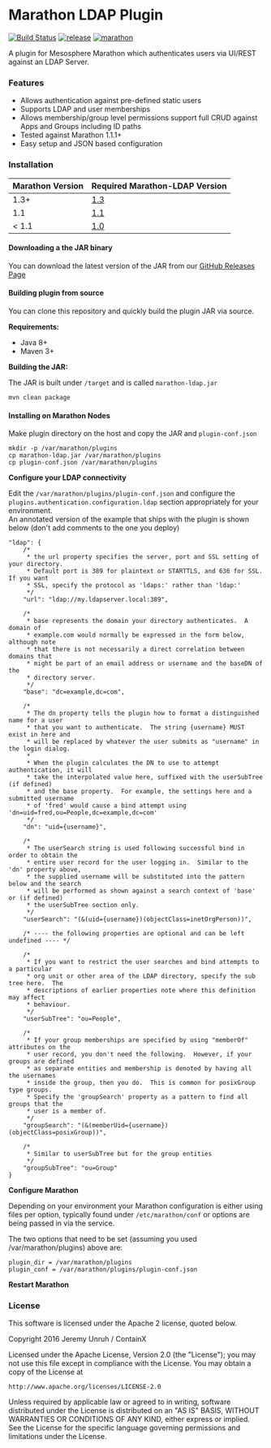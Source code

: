 # Marathon LDAP Plugin

[![Build Status](https://travis-ci.org/ContainX/marathon-ldap.svg?branch=master)](https://travis-ci.org/ContainX/marathon-ldap)
[![release](http://github-release-version.herokuapp.com/github/ContainX/marathon-ldap/release.svg?style=flat)](https://github.com/ContainX/marathon-ldap/releases/latest)
[![marathon](https://img.shields.io/badge/compatibility-marathon%201.1.1+-blue.svg)](https://mesosphere.github.io/marathon/)

A plugin for Mesosphere Marathon which authenticates users via UI/REST against an LDAP Server.  

### Features

- Allows authentication against pre-defined static users
- Supports LDAP and user memberships
- Allows membership/group level permissions support full CRUD against Apps and Groups including ID paths
- Tested against Marathon 1.1.1+
- Easy setup and JSON based configuration

### Installation

| Marathon Version | Required Marathon-LDAP Version |
| ---------------- | ------------------------------ |
| 1.3+             | [1.3](https://github.com/ContainX/marathon-ldap/releases/tag/1.3) |
| 1.1              | [1.1](https://github.com/ContainX/marathon-ldap/releases/tag/1.1) |
| < 1.1            | [1.0](https://github.com/ContainX/marathon-ldap/releases/tag/1.0) |

#### Downloading a the JAR binary

You can download the latest version of the JAR from our [GitHub Releases Page](https://github.com/ContainX/marathon-ldap/releases)

#### Building plugin from source

You can clone this repository and quickly build the plugin JAR via source.

**Requirements:**

- Java 8+
- Maven 3+

**Building the JAR:**

The JAR is built under ```/target``` and is called ```marathon-ldap.jar```

```
mvn clean package
```

#### Installing on Marathon Nodes

Make plugin directory on the host and copy the JAR and ```plugin-conf.json```

```
mkdir -p /var/marathon/plugins
cp marathon-ldap.jar /var/marathon/plugins
cp plugin-conf.json /var/marathon/plugins
```

**Configure your LDAP connectivity**

Edit the `/var/marathon/plugins/plugin-conf.json` and configure the 
`plugins.authentication.configuration.ldap` section appropriately for your environment.  
An annotated version of the example that ships with the plugin is shown below (don't add 
comments to the one you deploy)

```
"ldap": {
    /*
     * the url property specifies the server, port and SSL setting of your directory.
     * Default port is 389 for plaintext or STARTTLS, and 636 for SSL.  If you want 
     * SSL, specify the protocol as 'ldaps:' rather than 'ldap:'
     */
    "url": "ldap://my.ldapserver.local:389",

    /*
     * base represents the domain your directory authenticates.  A domain of
     * example.com would normally be expressed in the form below, although note
     * that there is not necessarily a direct correlation between domains that 
     * might be part of an email address or username and the baseDN of the 
     * directory server.
     */
    "base": "dc=example,dc=com",

    /*
     * The dn property tells the plugin how to format a distinguished name for a user
     * that you want to authenticate.  The string {username} MUST exist in here and 
     * will be replaced by whatever the user submits as "username" in the login dialog.
     *
     * When the plugin calculates the DN to use to attempt authentication, it will
     * take the interpolated value here, suffixed with the userSubTree (if defined)
     * and the base property.  For example, the settings here and a submitted username
     * of 'fred' would cause a bind attempt using 'dn=uid=fred,ou=People,dc=example,dc=com'
     */
    "dn": "uid={username}",
    
    /*
     * The userSearch string is used following successful bind in order to obtain the
     * entire user record for the user logging in.  Similar to the 'dn' property above,
     * the supplied username will be substituted into the pattern below and the search
     * will be performed as shown against a search context of 'base' or (if defined)
     * the userSubTree section only.
     */
    "userSearch": "(&(uid={username})(objectClass=inetOrgPerson))",
    
    /* ---- the following properties are optional and can be left undefined ---- */
    
    /*
     * If you want to restrict the user searches and bind attempts to a particular 
     * org unit or other area of the LDAP directory, specify the sub tree here.  The
     * descriptions of earlier properties note where this definition may affect
     * behaviour.
     */
    "userSubTree": "ou=People",
    
    /*
     * If your group memberships are specified by using "memberOf" attributes on the
     * user record, you don't need the following.  However, if your groups are defined 
     * as separate entities and membership is denoted by having all the usernames 
     * inside the group, then you do.  This is common for posixGroup type groups.
     * Specify the 'groupSearch' property as a pattern to find all groups that the 
     * user is a member of.
     */
    "groupSearch": "(&(memberUid={username})(objectClass=posixGroup))",
    
    /*
     * Similar to userSubTree but for the group entities
     */
    "groupSubTree": "ou=Group"
}
```

**Configure Marathon**

Depending on your environment your Marathon configuration is either using files per option, typically found under ```/etc/marathon/conf``` or options are being passed in via the service.

The two options that need to be set (assuming you used /var/marathon/plugins) above are:

```
plugin_dir = /var/marathon/plugins
plugin_conf = /var/marathon/plugins/plugin-conf.json
```

**Restart Marathon**

### License

This software is licensed under the Apache 2 license, quoted below.

Copyright 2016 Jeremy Unruh / ContainX

Licensed under the Apache License, Version 2.0 (the "License"); you may not
use this file except in compliance with the License. You may obtain a copy of
the License at

    http://www.apache.org/licenses/LICENSE-2.0

Unless required by applicable law or agreed to in writing, software
distributed under the License is distributed on an "AS IS" BASIS, WITHOUT
WARRANTIES OR CONDITIONS OF ANY KIND, either express or implied. See the
License for the specific language governing permissions and limitations under
the License.
